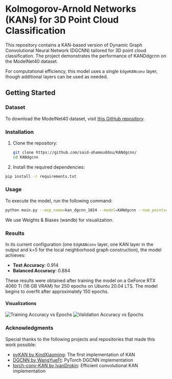 # Kolmogorov-Arnold Networks (KANs) for 3D Point Cloud Classification

This repository contains a KAN-based version of Dynamic Graph Convolutional Neural Network (DGCNN) tailored for 3D point cloud classification. The project demonstrates the performance of  KANDdgcnn on the ModelNet40 dataset.

For computational efficiency, this model uses a single `EdgeKANconv` layer, though additional layers can be used as needed.

## Getting Started

### Dataset

To download the ModelNet40 dataset, visit [this GitHub repository](https://github.com/antao97/PointCloudDatasets).

### Installation

1. Clone the repository:
   ```bash
   git clone https://github.com/said-ohamouddou/KANdgcnn/
   cd KANdgcnn
   ```

2. Install the required dependencies:
  ```bash
  pip install -r requirements.txt
  ```
  
### Usage

To execute the model, run the following command:

```bash
python main.py --exp_name=kan_dgcnn_1024 --model=KANdgcnn --num_points=1024 --k=5 --use_sgd=True
```
We use Weights & Biases (wandb) for visualization.

### Results

In its current configuration (one `EdgKANconv` layer, one KAN layer in the output and k=5 for the local neighborhood graph construction), the model achieves:

- **Test Accuracy**: 0.914
- **Balanced Accuracy**: 0.884

These results were obtained after training the model on a GeForce RTX 4060 Ti (16 GB VRAM) for 250 epochs on Ubuntu 20.04 LTS. The model begins to overfit after approximately 150 epochs.

#### Visualizations

![Training Accuracy vs Epochs](metrics/accuracy.svg)  ![Validation Accuracy vs Epochs](metrics/loss.svg)

### Acknowledgments

Special thanks to the following projects and repositories that made this work possible:

- [pyKAN by KindXiaoming](https://github.com/KindXiaoming/pykan): The first implementation of KAN
- [DGCNN by WangYueFt](https://github.com/WangYueFt/dgcnn): PyTorch DGCNN implementation
- [torch-conv-KAN by IvanDrokin](https://github.com/IvanDrokin/torch-conv-kan): Efficient convolutional KAN implementation


